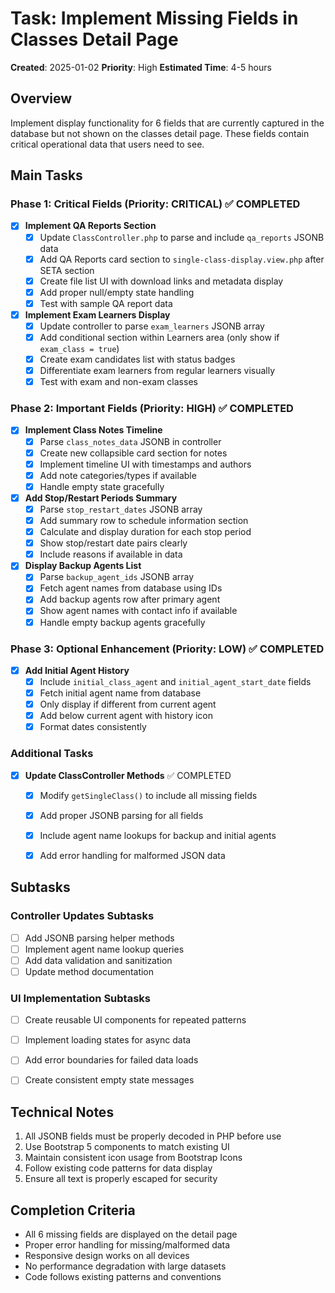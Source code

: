 # Task: Implement Missing Fields in Classes Detail Page

**Created**: 2025-01-02
**Priority**: High
**Estimated Time**: 4-5 hours

## Overview
Implement display functionality for 6 fields that are currently captured in the database but not shown on the classes detail page. These fields contain critical operational data that users need to see.

## Main Tasks

### Phase 1: Critical Fields (Priority: CRITICAL) ✅ COMPLETED

- [x] **Implement QA Reports Section**
  - [x] Update `ClassController.php` to parse and include `qa_reports` JSONB data
  - [x] Add QA Reports card section to `single-class-display.view.php` after SETA section
  - [x] Create file list UI with download links and metadata display
  - [x] Add proper null/empty state handling
  - [x] Test with sample QA report data

- [x] **Implement Exam Learners Display**
  - [x] Update controller to parse `exam_learners` JSONB array
  - [x] Add conditional section within Learners area (only show if `exam_class = true`)
  - [x] Create exam candidates list with status badges
  - [x] Differentiate exam learners from regular learners visually
  - [x] Test with exam and non-exam classes

### Phase 2: Important Fields (Priority: HIGH) ✅ COMPLETED

- [x] **Implement Class Notes Timeline**
  - [x] Parse `class_notes_data` JSONB in controller
  - [x] Create new collapsible card section for notes
  - [x] Implement timeline UI with timestamps and authors
  - [x] Add note categories/types if available
  - [x] Handle empty state gracefully

- [x] **Add Stop/Restart Periods Summary**
  - [x] Parse `stop_restart_dates` JSONB array
  - [x] Add summary row to schedule information section
  - [x] Calculate and display duration for each stop period
  - [x] Show stop/restart date pairs clearly
  - [x] Include reasons if available in data

- [x] **Display Backup Agents List**
  - [x] Parse `backup_agent_ids` JSONB array
  - [x] Fetch agent names from database using IDs
  - [x] Add backup agents row after primary agent
  - [x] Show agent names with contact info if available
  - [x] Handle empty backup agents gracefully

### Phase 3: Optional Enhancement (Priority: LOW) ✅ COMPLETED

- [x] **Add Initial Agent History**
  - [x] Include `initial_class_agent` and `initial_agent_start_date` fields
  - [x] Fetch initial agent name from database
  - [x] Only display if different from current agent
  - [x] Add below current agent with history icon
  - [x] Format dates consistently

### Additional Tasks

- [x] **Update ClassController Methods** ✅ COMPLETED
  - [x] Modify `getSingleClass()` to include all missing fields
  - [x] Add proper JSONB parsing for all fields
  - [x] Include agent name lookups for backup and initial agents
  - [x] Add error handling for malformed JSON data


## Subtasks

### Controller Updates Subtasks
- [ ] Add JSONB parsing helper methods
- [ ] Implement agent name lookup queries
- [ ] Add data validation and sanitization
- [ ] Update method documentation

### UI Implementation Subtasks
- [ ] Create reusable UI components for repeated patterns
- [ ] Implement loading states for async data
- [ ] Add error boundaries for failed data loads
- [ ] Create consistent empty state messages


## Technical Notes

1. All JSONB fields must be properly decoded in PHP before use
2. Use Bootstrap 5 components to match existing UI
3. Maintain consistent icon usage from Bootstrap Icons
4. Follow existing code patterns for data display
5. Ensure all text is properly escaped for security

## Completion Criteria

- All 6 missing fields are displayed on the detail page
- Proper error handling for missing/malformed data
- Responsive design works on all devices
- No performance degradation with large datasets
- Code follows existing patterns and conventions